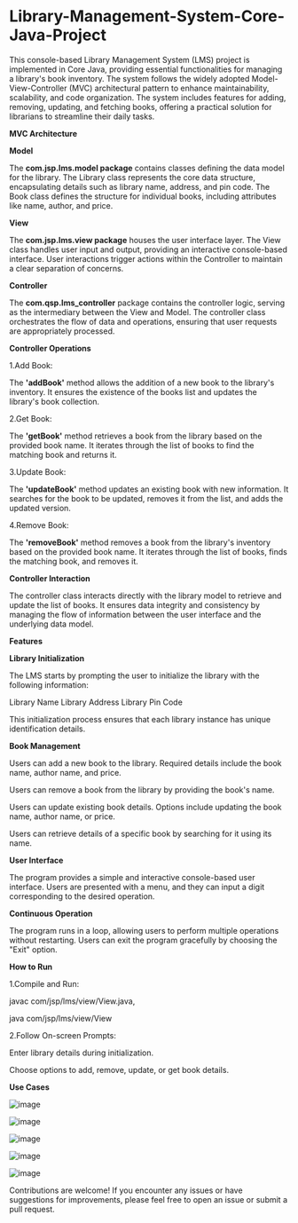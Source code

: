 # Library-Management-System-Core-Java-Project
This console-based Library Management System (LMS) project is implemented in Core Java, providing essential functionalities for managing a library's book inventory. The system follows the widely adopted Model-View-Controller (MVC) architectural pattern to enhance maintainability, scalability, and code organization.  The system includes features for adding, removing, updating, and fetching books, offering a practical solution for librarians to streamline their daily tasks.   


**MVC Architecture**

**Model**

The **com.jsp.lms.model package** contains classes defining the data model for the library.
The Library class represents the core data structure, encapsulating details such as library name, address, and pin code.
The Book class defines the structure for individual books, including attributes like name, author, and price.

**View**

The **com.jsp.lms.view package** houses the user interface layer.
The View class handles user input and output, providing an interactive console-based interface.
User interactions trigger actions within the Controller to maintain a clear separation of concerns.

**Controller**

The **com.qsp.lms_controller** package contains the controller logic, serving as the intermediary between the View and Model.
The controller class orchestrates the flow of data and operations, ensuring that user requests are appropriately processed.

**Controller Operations**

1.Add Book:

The **'addBook'** method allows the addition of a new book to the library's inventory.
It ensures the existence of the books list and updates the library's book collection.

2.Get Book:

The **'getBook'** method retrieves a book from the library based on the provided book name.
It iterates through the list of books to find the matching book and returns it.

3.Update Book:

The **'updateBook'** method updates an existing book with new information.
It searches for the book to be updated, removes it from the list, and adds the updated version.

4.Remove Book:

The **'removeBook'** method removes a book from the library's inventory based on the provided book name.
It iterates through the list of books, finds the matching book, and removes it.

**Controller Interaction**

The controller class interacts directly with the library model to retrieve and update the list of books.
It ensures data integrity and consistency by managing the flow of information between the user interface and the underlying data model.

**Features**

**Library Initialization**

The LMS starts by prompting the user to initialize the library with the following information:

Library Name
Library Address
Library Pin Code

This initialization process ensures that each library instance has unique identification details.

**Book Management**


Users can add a new book to the library.
Required details include the book name, author name, and price.


Users can remove a book from the library by providing the book's name.


Users can update existing book details.
Options include updating the book name, author name, or price.


Users can retrieve details of a specific book by searching for it using its name.

**User Interface**

The program provides a simple and interactive console-based user interface.
Users are presented with a menu, and they can input a digit corresponding to the desired operation.

**Continuous Operation**

The program runs in a loop, allowing users to perform multiple operations without restarting.
Users can exit the program gracefully by choosing the "Exit" option.

**How to Run**

1.Compile and Run:

javac com/jsp/lms/view/View.java, 

java com/jsp/lms/view/View

2.Follow On-screen Prompts:

Enter library details during initialization.

Choose options to add, remove, update, or get book details.

**Use Cases**

![image](https://github.com/hardikshelar/Library-Management-System-Core-Java-Project/assets/90783840/6f1591ed-b039-4c82-8407-30c993a4e4f9)

![image](https://github.com/hardikshelar/Library-Management-System-Core-Java-Project/assets/90783840/9b2aa6ae-f9dc-4bef-b02b-fe915f31f426)

![image](https://github.com/hardikshelar/Library-Management-System-Core-Java-Project/assets/90783840/faca51a9-6510-41cb-9c09-7f81d8c4b5f4)

![image](https://github.com/hardikshelar/Library-Management-System-Core-Java-Project/assets/90783840/0001cb21-7a3d-49ba-9dc7-86af93eda188)

![image](https://github.com/hardikshelar/Library-Management-System-Core-Java-Project/assets/90783840/7d7bd64f-486a-45e3-a9a6-9cdc6e93bb13)


Contributions are welcome! If you encounter any issues or have suggestions for improvements, please feel free to open an issue or submit a pull request.


